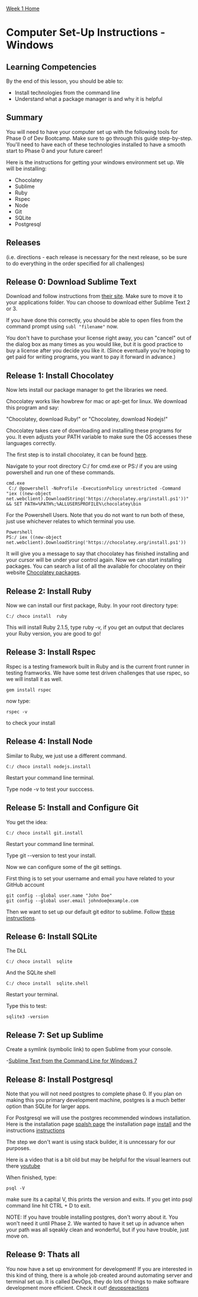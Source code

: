 [Week 1 Home](../)

# Computer Set-Up Instructions - Windows

## Learning Competencies
By the end of this lesson, you should be able to:
- Install technologies from the command line
- Understand what a package manager is and why it is helpful


## Summary
You will need to have your computer set up with the following tools for Phase 0 of Dev Bootcamp. Make sure to go through this guide step-by-step. You'll need to have each of these technologies installed to have a smooth start to Phase 0 and your future career!

Here is the instructions for getting your windows environment set up. We will be installing:

- Chocolatey
- Sublime
- Ruby
- Rspec
- Node
- Git
- SQLite
- Postgresql

## Releases
(i.e. directions - each release is necessary for the next release, so be sure to do everything in the order specified for all challenges)

## Release 0: Download Sublime Text

Download and follow instructions from [their site](http://www.sublimetext.com). Make sure to move it to your applications folder. You can choose to download either Sublime Text 2 or 3.

If you have done this correctly, you should be able to open files from the command prompt using `subl "filename"` now.

You don't have to purchase your license right away, you can "cancel" out of the dialog box as many times as you would like, but it is good practice to buy a license after you decide you like it. (Since eventually you're hoping to get paid for writing programs, you want to pay it forward in advance.)

## Release 1: Install Chocolatey
Now lets install our package manager to get the libraries we need.

Chocolatey works like howbrew for mac or apt-get for linux. We download this program and say:

"Chocolatey, download Ruby!" or "Chocolatey, download Nodejs!"

Chocolatey takes care of downloading and installing these programs for you. It even adjusts your PATH variable to make sure the OS accesses these languages correctly.

The first step is to install chocolatey, it can be found [here](http://chocolatey.org/).

Navigate to your root directory C:/ for cmd.exe or PS:/ if you are using powershell and run one of these commands.

```shell
cmd.exe
 C:/ @powershell -NoProfile -ExecutionPolicy unrestricted -Command "iex ((new-object net.webclient).DownloadString('https://chocolatey.org/install.ps1'))" && SET PATH=%PATH%;%ALLUSERSPROFILE%\chocolatey\bin
 ```

For the Powershell Users. Note that you do not want to run both of these, just use whichever relates to which terminal you use.

 ```shell
Powershell
PS:/ iex ((new-object net.webclient).DownloadString('https://chocolatey.org/install.ps1'))
```

It will give you a message to say that chocolatey has finished installing and your cursor will be under your control again. Now we can start installing packages. You can search a list of all the available for chocolatey on their website [Chocolatey packages](http://chocolatey.org/packages).

## Release 2: Install Ruby

Now we can install our first package, Ruby. In your root directory type:

```shell
C:/ choco install  ruby
```

This will install Ruby 2.1.5, type ruby -v, if you get an output that declares your Ruby version, you are good to go!

## Release 3: Install Rspec

Rspec is a testing framework built in Ruby and is the current front runner in testing framworks. We have some test driven challenges that use rspec, so we will install it as well.

```shell
gem install rspec
```

now type:

```shell
rspec -v
```
to check your install

## Release 4: Install Node

Similar to Ruby, we just use a different command.

```shell
C:/ choco install nodejs.install
```

Restart your command line terminal.

Type node -v to test your succcess.

## Release 5: Install and Configure Git

You get the idea:

```shell
C:/ choco install git.install
```

Restart your command line terminal.

Type git --version to test your install.

Now we can configure some of the git settings.

First thing is to set your username and email you have related to your GitHub account

```shell
git config --global user.name "John Doe"
git config --global user.email johndoe@example.com
```

Then we want to set up our default git editor to sublime. Follow [these instructions](http://stackoverflow.com/questions/8951275/git-config-core-editor-how-to-make-sublime-text-the-default-editor-for-git-on/9408117#9408117).

## Release 6: Install SQLite

The DLL
```shell
C:/ choco install  sqlite
```
And the SQLite shell
```shell
C:/ choco install  sqlite.shell
```
Restart your terminal.

Type this to test:

```shell
sqlite3 -version
```

## Release 7: Set up Sublime
Create a symlink (symbolic link) to open Sublime from your console.

-[Sublime Text from the Command Line for Windows 7](http://stackoverflow.com/questions/9440639/sublime-text-from-command-line-win7)

## Release 8: Install Postgresql

Note that you will not need postgres to complete phase 0. If you plan on making this you primary development machine, postgres is a much better option than SQLite for larger apps.

For Postgresql we will use the postgres recommended windows installation. Here is the installation page [spalsh page](http://www.postgresql.org/download/windows/) the installation page [install](http://www.enterprisedb.com/products-services-training/pgdownload#windows) and the instructions [instructions](http://www.enterprisedb.com/docs/en/9.3/pginstguide/Table%20of%20Contents.htm)

The step we don't want is using stack builder, it is unncessary for our purposes.

Here is a video that is a bit old but may be helpful for the visual learners out there [youtube](https://www.youtube.com/watch?v=-f9lke78g2U)

When finished, type:

```shell
psql -V
```

make sure its a capital V, this prints the version and exits. If you get into psql command line hit CTRL + D to exit.

NOTE: If you have trouble installing postgres, don't worry about it. You won't need it until Phase 2. We wanted to have it set up in advance when your path was all sqeakly clean and wonderful, but if you have trouble, just move on.

## Release 9: Thats all

You now have a set up environment for development! If you are interested in this kind of thing, there is a whole job created around automating server and terminal set up. It is called DevOps, they do lots of things to make software development more efficient. Check it out! [devopsreactions](http://devopsreactions.tumblr.com/)
